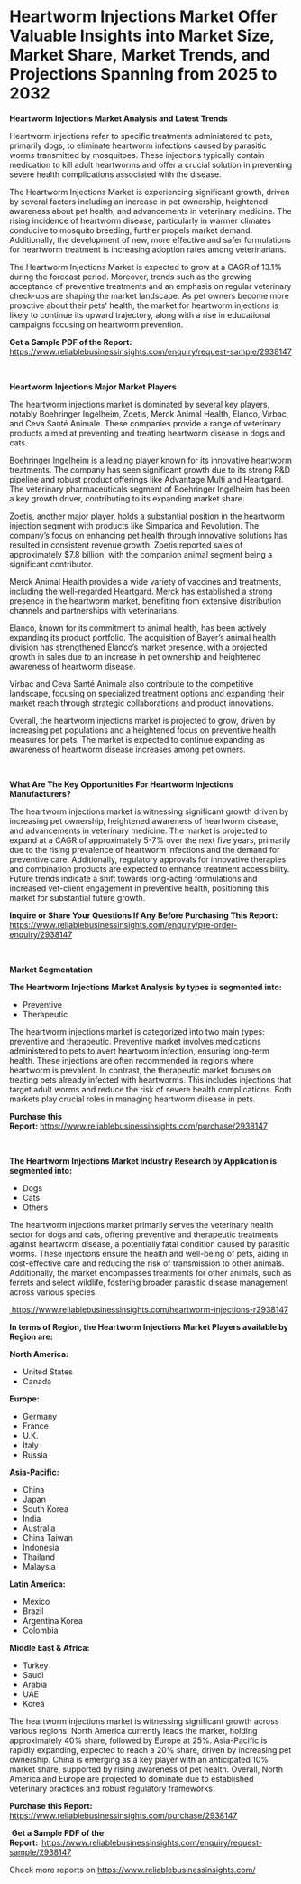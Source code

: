 <p><h1>Heartworm Injections Market Offer Valuable Insights into Market Size, Market Share, Market Trends, and Projections Spanning from 2025 to 2032</h1></p><p><strong>Heartworm Injections Market Analysis and Latest Trends</strong></p>
<p><p>Heartworm injections refer to specific treatments administered to pets, primarily dogs, to eliminate heartworm infections caused by parasitic worms transmitted by mosquitoes. These injections typically contain medication to kill adult heartworms and offer a crucial solution in preventing severe health complications associated with the disease.</p><p>The Heartworm Injections Market is experiencing significant growth, driven by several factors including an increase in pet ownership, heightened awareness about pet health, and advancements in veterinary medicine. The rising incidence of heartworm disease, particularly in warmer climates conducive to mosquito breeding, further propels market demand. Additionally, the development of new, more effective and safer formulations for heartworm treatment is increasing adoption rates among veterinarians.</p><p>The Heartworm Injections Market is expected to grow at a CAGR of 13.1% during the forecast period. Moreover, trends such as the growing acceptance of preventive treatments and an emphasis on regular veterinary check-ups are shaping the market landscape. As pet owners become more proactive about their pets' health, the market for heartworm injections is likely to continue its upward trajectory, along with a rise in educational campaigns focusing on heartworm prevention.</p></p>
<p><strong>Get a Sample PDF of the Report:&nbsp;</strong> <a href="https://www.reliablebusinessinsights.com/enquiry/request-sample/2938147?utm_campaign=2321&utm_medium=2&utm_source=Github&utm_content=ia&utm_term=14032025&utm_id=heartworm-injections">https://www.reliablebusinessinsights.com/enquiry/request-sample/2938147</a></p>
<p>&nbsp;</p>
<p><strong>Heartworm Injections Major Market Players</strong></p>
<p><p>The heartworm injections market is dominated by several key players, notably Boehringer Ingelheim, Zoetis, Merck Animal Health, Elanco, Virbac, and Ceva Santé Animale. These companies provide a range of veterinary products aimed at preventing and treating heartworm disease in dogs and cats.</p><p>Boehringer Ingelheim is a leading player known for its innovative heartworm treatments. The company has seen significant growth due to its strong R&D pipeline and robust product offerings like Advantage Multi and Heartgard. The veterinary pharmaceuticals segment of Boehringer Ingelheim has been a key growth driver, contributing to its expanding market share.</p><p>Zoetis, another major player, holds a substantial position in the heartworm injection segment with products like Simparica and Revolution. The company’s focus on enhancing pet health through innovative solutions has resulted in consistent revenue growth. Zoetis reported sales of approximately $7.8 billion, with the companion animal segment being a significant contributor.</p><p>Merck Animal Health provides a wide variety of vaccines and treatments, including the well-regarded Heartgard. Merck has established a strong presence in the heartworm market, benefiting from extensive distribution channels and partnerships with veterinarians.</p><p>Elanco, known for its commitment to animal health, has been actively expanding its product portfolio. The acquisition of Bayer’s animal health division has strengthened Elanco’s market presence, with a projected growth in sales due to an increase in pet ownership and heightened awareness of heartworm disease.</p><p>Virbac and Ceva Santé Animale also contribute to the competitive landscape, focusing on specialized treatment options and expanding their market reach through strategic collaborations and product innovations.</p><p>Overall, the heartworm injections market is projected to grow, driven by increasing pet populations and a heightened focus on preventive health measures for pets. The market is expected to continue expanding as awareness of heartworm disease increases among pet owners.</p></p>
<p>&nbsp;</p>
<p><strong>What Are The Key Opportunities For Heartworm Injections Manufacturers?</strong></p>
<p><p>The heartworm injections market is witnessing significant growth driven by increasing pet ownership, heightened awareness of heartworm disease, and advancements in veterinary medicine. The market is projected to expand at a CAGR of approximately 5-7% over the next five years, primarily due to the rising prevalence of heartworm infections and the demand for preventive care. Additionally, regulatory approvals for innovative therapies and combination products are expected to enhance treatment accessibility. Future trends indicate a shift towards long-acting formulations and increased vet-client engagement in preventive health, positioning this market for substantial future growth.</p></p>
<p><strong>Inquire or Share Your Questions If Any Before Purchasing This Report:</strong> <a href="https://www.reliablebusinessinsights.com/enquiry/pre-order-enquiry/2938147?utm_campaign=2321&utm_medium=2&utm_source=Github&utm_content=ia&utm_term=14032025&utm_id=heartworm-injections">https://www.reliablebusinessinsights.com/enquiry/pre-order-enquiry/2938147</a></p>
<p>&nbsp;</p>
<p><strong>Market Segmentation</strong></p>
<p><strong>The Heartworm Injections Market Analysis by types is segmented into:</strong></p>
<p><ul><li>Preventive</li><li>Therapeutic</li></ul></p>
<p><p>The heartworm injections market is categorized into two main types: preventive and therapeutic. Preventive market involves medications administered to pets to avert heartworm infection, ensuring long-term health. These injections are often recommended in regions where heartworm is prevalent. In contrast, the therapeutic market focuses on treating pets already infected with heartworms. This includes injections that target adult worms and reduce the risk of severe health complications. Both markets play crucial roles in managing heartworm disease in pets.</p></p>
<p><strong>Purchase this Report:&nbsp;</strong><a href="https://www.reliablebusinessinsights.com/purchase/2938147?utm_campaign=2321&utm_medium=2&utm_source=Github&utm_content=ia&utm_term=14032025&utm_id=heartworm-injections">https://www.reliablebusinessinsights.com/purchase/2938147</a></p>
<p>&nbsp;</p>
<p><strong>The Heartworm Injections Market Industry Research by Application is segmented into:</strong></p>
<p><ul><li>Dogs</li><li>Cats</li><li>Others</li></ul></p>
<p><p>The heartworm injections market primarily serves the veterinary health sector for dogs and cats, offering preventive and therapeutic treatments against heartworm disease, a potentially fatal condition caused by parasitic worms. These injections ensure the health and well-being of pets, aiding in cost-effective care and reducing the risk of transmission to other animals. Additionally, the market encompasses treatments for other animals, such as ferrets and select wildlife, fostering broader parasitic disease management across various species.</p></p>
<p><a href="https://www.reliablebusinessinsights.com/heartworm-injections-r2938147?utm_campaign=2321&utm_medium=2&utm_source=Github&utm_content=ia&utm_term=14032025&utm_id=heartworm-injections">&nbsp;https://www.reliablebusinessinsights.com/heartworm-injections-r2938147</a></p>
<p><strong>In terms of Region, the Heartworm Injections Market Players available by Region are:</strong></p>
<p>
    <p> <strong> North America: </strong>
        <ul>
            <li>United States</li>
            <li>Canada</li>
        </ul>
        </p> 
    <p> <strong> Europe: </strong>
        <ul>
            <li>Germany</li>
            <li>France</li>
            <li>U.K.</li>
            <li>Italy</li>
            <li>Russia</li>
        </ul>
        </p> 
    <p> <strong> Asia-Pacific: </strong>
        <ul>
            <li>China</li>
            <li>Japan</li>
            <li>South Korea</li>
            <li>India</li>
            <li>Australia</li>
            <li>China Taiwan</li>
            <li>Indonesia</li>
            <li>Thailand</li>
            <li>Malaysia</li>
        </ul>
        </p> 
    <p> <strong> Latin America: </strong>
        <ul>
            <li>Mexico</li>
            <li>Brazil</li>
            <li>Argentina Korea</li>
            <li>Colombia</li>
        </ul>
        </p> 
    <p> <strong> Middle East & Africa: </strong>
        <ul>
            <li>Turkey</li>
            <li>Saudi</li>
            <li>Arabia</li>
            <li>UAE</li>
            <li>Korea</li>
        </ul>
    </p>
    </p>
<p><p>The heartworm injections market is witnessing significant growth across various regions. North America currently leads the market, holding approximately 40% share, followed by Europe at 25%. Asia-Pacific is rapidly expanding, expected to reach a 20% share, driven by increasing pet ownership. China is emerging as a key player with an anticipated 10% market share, supported by rising awareness of pet health. Overall, North America and Europe are projected to dominate due to established veterinary practices and robust regulatory frameworks.</p></p>
<p><strong>Purchase this Report: </strong><a href="https://www.reliablebusinessinsights.com/purchase/2938147?utm_campaign=2321&utm_medium=2&utm_source=Github&utm_content=ia&utm_term=14032025&utm_id=heartworm-injections">https://www.reliablebusinessinsights.com/purchase/2938147</a></p>
<p>&nbsp;<strong>Get a Sample PDF of the Report:&nbsp;&nbsp;</strong><a href="https://www.reliablebusinessinsights.com/enquiry/request-sample/2938147?utm_campaign=2321&utm_medium=2&utm_source=Github&utm_content=ia&utm_term=14032025&utm_id=heartworm-injections">https://www.reliablebusinessinsights.com/enquiry/request-sample/2938147</a></p>
<p><strong></strong></p>
<p>Check more reports on <a href="https://www.reliablebusinessinsights.com/?utm_campaign=2321&utm_medium=2&utm_source=Github&utm_content=ia&utm_term=14032025&utm_id=heartworm-injections">https://www.reliablebusinessinsights.com/</a></p>